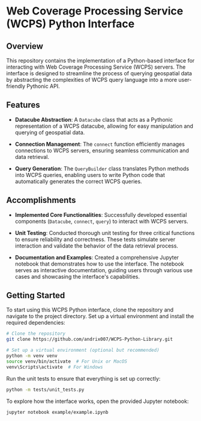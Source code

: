 # Web Coverage Processing Service (WCPS) Python Interface

## Overview

This repository contains the implementation of a Python-based interface for interacting with Web Coverage Processing Service (WCPS) servers. The interface is designed to streamline the process of querying geospatial data by abstracting the complexities of WCPS query language into a more user-friendly Pythonic API.

## Features

- **Datacube Abstraction**: A `Datacube` class that acts as a Pythonic representation of a WCPS datacube, allowing for easy manipulation and querying of geospatial data.
  
- **Connection Management**: The `connect` function efficiently manages connections to WCPS servers, ensuring seamless communication and data retrieval.

- **Query Generation**: The `QueryBuilder` class translates Python methods into WCPS queries, enabling users to write Python code that automatically generates the correct WCPS queries.

## Accomplishments

- **Implemented Core Functionalities**: Successfully developed essential components (`Datacube`, `connect`, `query`) to interact with WCPS servers.

- **Unit Testing**: Conducted thorough unit testing for three critical functions to ensure reliability and correctness. These tests simulate server interaction and validate the behavior of the data retrieval process.

- **Documentation and Examples**: Created a comprehensive Jupyter notebook that demonstrates how to use the interface. The notebook serves as interactive documentation, guiding users through various use cases and showcasing the interface's capabilities.

## Getting Started

To start using this WCPS Python interface, clone the repository and navigate to the project directory. Set up a virtual environment and install the required dependencies:

```bash
# Clone the repository
git clone https://github.com/andrix007/WCPS-Python-Library.git

# Set up a virtual environment (optional but recommended)
python -m venv venv
source venv/bin/activate  # For Unix or MacOS
venv\Scripts\activate  # For Windows

```
Run the unit tests to ensure that everything is set up correctly:
```bash
python -m tests/unit_tests.py
```
To explore how the interface works, open the provided Jupyter notebook:
```
jupyter notebook example/example.ipynb
``` 
